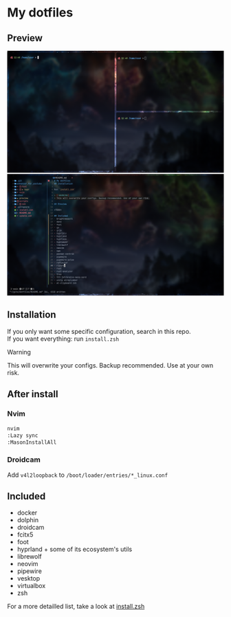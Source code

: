 # My dotfiles
## Preview
![](./preview/terminal.png)
![](./preview/nvim.png)

## Installation
If you only want some specific configuration, search in this repo.\
If you want everything: run `install.zsh`

> [!WARNING]
> This will overwrite your configs. Backup recommended. Use at your own risk.

## After install
### Nvim
```
nvim
:Lazy sync
:MasonInstallAll
```

### Droidcam
Add `v4l2loopback` to `/boot/loader/entries/*_linux.conf`

## Included
- docker
- dolphin
- droidcam
- fcitx5
- foot
- hyprland + some of its ecosystem's utils
- librewolf
- neovim
- pipewire
- vesktop
- virtualbox
- zsh

For a more detailled list, take a look at [install.zsh](./install.zsh)
